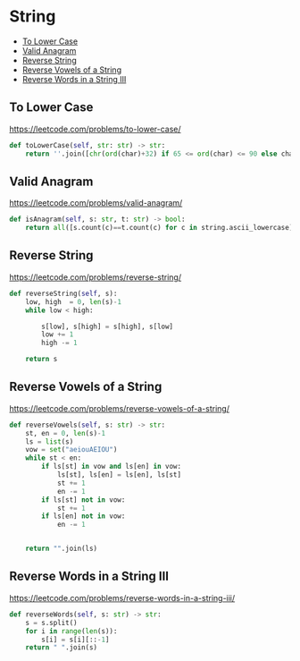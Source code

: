 # String 

+ [To Lower Case](#to-lower-case)
+ [Valid Anagram](#valid-anagram)
+ [Reverse String](#reverse-string)
+ [Reverse Vowels of a String](#reverse-vowels-of-a-string)
+ [Reverse Words in a String III](#reverse-words-in-a-string-iii)

## To Lower Case

https://leetcode.com/problems/to-lower-case/

```python
def toLowerCase(self, str: str) -> str:
    return ''.join([chr(ord(char)+32) if 65 <= ord(char) <= 90 else char for char in str])
```

## Valid Anagram

https://leetcode.com/problems/valid-anagram/

```python
def isAnagram(self, s: str, t: str) -> bool:
    return all([s.count(c)==t.count(c) for c in string.ascii_lowercase])
```

## Reverse String

https://leetcode.com/problems/reverse-string/

```python
def reverseString(self, s):
    low, high  = 0, len(s)-1
    while low < high:

        s[low], s[high] = s[high], s[low]
        low += 1
        high -= 1

    return s
```

## Reverse Vowels of a String

https://leetcode.com/problems/reverse-vowels-of-a-string/

```python
def reverseVowels(self, s: str) -> str:
    st, en = 0, len(s)-1
    ls = list(s)
    vow = set("aeiouAEIOU")
    while st < en:
        if ls[st] in vow and ls[en] in vow:
            ls[st], ls[en] = ls[en], ls[st]
            st += 1
            en -= 1
        if ls[st] not in vow:
            st += 1
        if ls[en] not in vow:
            en -= 1


    return "".join(ls)
```

## Reverse Words in a String III

https://leetcode.com/problems/reverse-words-in-a-string-iii/

```python
def reverseWords(self, s: str) -> str:
    s = s.split()
    for i in range(len(s)):
        s[i] = s[i][::-1]
    return " ".join(s)
```
